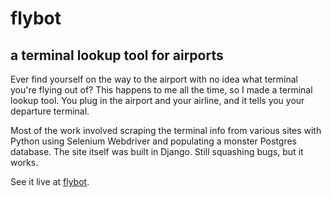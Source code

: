 <h1>flybot</h1>
<h2>a terminal lookup tool for airports</h2>
Ever find yourself on the way to the airport with no idea what terminal you're flying out of? 
This happens to me all the time, so I made a terminal lookup tool. You plug in the airport and 
your airline, and it tells you your departure terminal.

Most of the work involved scraping the terminal info from various sites with Python using Selenium Webdriver 
and populating a monster Postgres database. The site itself was built in Django. Still squashing bugs, but it works.

See it live at <a href="https://flybot-termsearch.herokuapp.com">flybot</a>.
